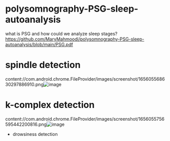 # polysomnography-PSG-sleep-autoanalysis 

what is PSG and how could we analyze sleep stages?
https://github.com/MaryMahmoodi/polysomnography-PSG-sleep-autoanalysis/blob/main/PSG.pdf

# spindle detection

 content://com.android.chrome.FileProvider/images/screenshot/165605568630297886910.png![image](https://user-images.githubusercontent.com/72376694/175485501-e7db35ac-0df3-40b2-bc77-b735775173c5.png)



# k-complex detection 

content://com.android.chrome.FileProvider/images/screenshot/1656055756595442200816.png![image](https://user-images.githubusercontent.com/72376694/175485659-f0b588bf-e9e6-46b7-b057-c3a4d1a28e39.png)



* drowsiness detection

